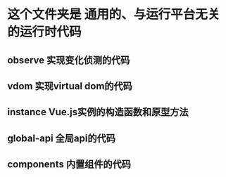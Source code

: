 # 这个文件夹是   通用的、与运行平台无关的运行时代码

## observe     实现变化侦测的代码

## vdom        实现virtual dom的代码

## instance    Vue.js实例的构造函数和原型方法

## global-api  全局api的代码

## components  内置组件的代码